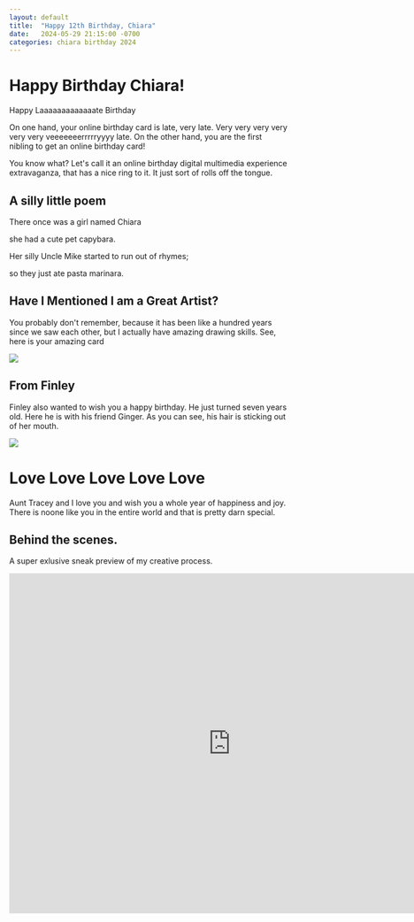 ```yaml
---
layout: default
title:  "Happy 12th Birthday, Chiara"
date:   2024-05-29 21:15:00 -0700
categories: chiara birthday 2024
---
```

# Happy Birthday Chiara!

Happy Laaaaaaaaaaaaate Birthday

On one hand, your online birthday card is late, very late.  Very very very very very very veeeeeeerrrrryyyy late.  On the other hand, you are the first nibling to get an online birthday card!

You know what?  Let's call it an online birthday digital multimedia experience extravaganza, that has a nice ring to it.  It just sort of rolls off the tongue.
## A silly little poem

There once was a girl named Chiara

she had a cute pet capybara.

Her silly Uncle Mike started to run out of rhymes;

so they just ate pasta marinara.

## Have I Mentioned I am a Great Artist?

You probably don't remember, because it has been like a hundred years since we saw each other, but I actually have amazing drawing skills.  See, here is your amazing card

![](https://lh3.googleusercontent.com/pw/AP1GczMew36bc2thwSexcQ6KvJ-1p04Nb9nw8DojJ7PMZxMWbcp6kuab6vt11yCweR7StRJyhgujBpSv5o8VzDq8J7SKrkRHbdm6Rd9TdkGBKtSg95Pml5qvYWAVAyicB_KA4YPCpsFuuYvCaOlEzK_nTDGLqA=w1291-h968-s-no-gm?authuser=0)



## From Finley

Finley also wanted to wish you a happy birthday.  He just turned seven years old.  Here he is with his friend Ginger.  As you can see, his hair is sticking out of her mouth.

![](https://lh3.googleusercontent.com/pw/AP1GczNT0yorxUr0JicqNyScEX56Ij_aR4gGSVXABoFTWpVMrtMokSV25LtUNss8G88dao-ZULmbZe5C5dt_c4Hoz3OU4tperFDNknUeOrz4Ncd_PcdEFnOHOs0-N1gOjra1z1qWucV1CbjYpUqRB9ecSL3dog=w732-h968-s-no-gm?authuser=0)



# Love Love Love Love Love

Aunt Tracey and I love you and wish you a whole year of happiness and joy.  There is noone like you in the entire world and that is pretty darn special.

## Behind the scenes.

A super exlusive sneak preview of my creative process.

<iframe width="800" height="615" src="https://www.youtube.com/embed/pVlKhBG5gFA?si=Vd5lyXsVRbQiukIg" title="YouTube video player" frameborder="0" allow="accelerometer; autoplay; clipboard-write; encrypted-media; gyroscope; picture-in-picture; web-share" referrerpolicy="strict-origin-when-cross-origin" allowfullscreen></iframe>
